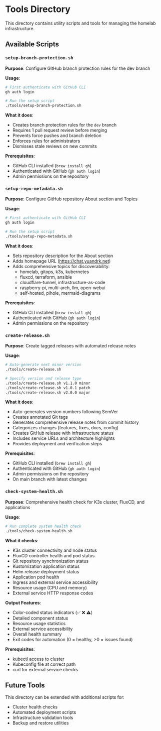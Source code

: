 # Tools Directory

This directory contains utility scripts and tools for managing the homelab infrastructure.

## Available Scripts

### `setup-branch-protection.sh`
**Purpose**: Configure GitHub branch protection rules for the dev branch

**Usage**:
```bash
# First authenticate with GitHub CLI
gh auth login

# Run the setup script
./tools/setup-branch-protection.sh
```

**What it does**:
- Creates branch protection rules for the `dev` branch
- Requires 1 pull request review before merging
- Prevents force pushes and branch deletion
- Enforces rules for administrators
- Dismisses stale reviews on new commits

**Prerequisites**:
- GitHub CLI installed (`brew install gh`)
- Authenticated with GitHub (`gh auth login`)
- Admin permissions on the repository

### `setup-repo-metadata.sh`
**Purpose**: Configure GitHub repository About section and Topics

**Usage**:
```bash
# First authenticate with GitHub CLI
gh auth login

# Run the setup script
./tools/setup-repo-metadata.sh
```

**What it does**:
- Sets repository description for the About section
- Adds homepage URL (https://chat.yuandrk.net)
- Adds comprehensive topics for discoverability:
  - homelab, gitops, k3s, kubernetes
  - fluxcd, terraform, ansible
  - cloudflare-tunnel, infrastructure-as-code
  - raspberry-pi, multi-arch, llm, open-webui
  - self-hosted, pihole, mermaid-diagrams

**Prerequisites**:
- GitHub CLI installed (`brew install gh`)
- Authenticated with GitHub (`gh auth login`)
- Admin permissions on the repository

### `create-release.sh`
**Purpose**: Create tagged releases with automated release notes

**Usage**:
```bash
# Auto-generate next minor version
./tools/create-release.sh

# Specify version and release type
./tools/create-release.sh v1.1.0 minor
./tools/create-release.sh v1.0.1 patch  
./tools/create-release.sh v2.0.0 major
```

**What it does**:
- Auto-generates version numbers following SemVer
- Creates annotated Git tags
- Generates comprehensive release notes from commit history
- Categorizes changes (features, fixes, docs, config)
- Creates GitHub release with infrastructure status
- Includes service URLs and architecture highlights
- Provides deployment and verification steps

**Prerequisites**:
- GitHub CLI installed (`brew install gh`)
- Authenticated with GitHub (`gh auth login`)
- Admin permissions on the repository
- On main branch with latest changes

### `check-system-health.sh`
**Purpose**: Comprehensive health check for K3s cluster, FluxCD, and applications

**Usage**:
```bash
# Run complete system health check
./tools/check-system-health.sh
```

**What it checks**:
- K3s cluster connectivity and node status
- FluxCD controller health and pod status
- Git repository synchronization status
- Kustomization application status
- Helm release deployment status
- Application pod health
- Ingress and external service accessibility
- Resource usage (CPU and memory)
- External service HTTP response codes

**Output Features**:
- Color-coded status indicators (✅ ❌ ⚠️)
- Detailed component status
- Resource usage statistics
- External service accessibility
- Overall health summary
- Exit codes for automation (0 = healthy, >0 = issues found)

**Prerequisites**:
- kubectl access to cluster
- Kubeconfig file at correct path
- curl for external service checks

## Future Tools

This directory can be extended with additional scripts for:
- Cluster health checks
- Automated deployment scripts
- Infrastructure validation tools
- Backup and restore utilities
